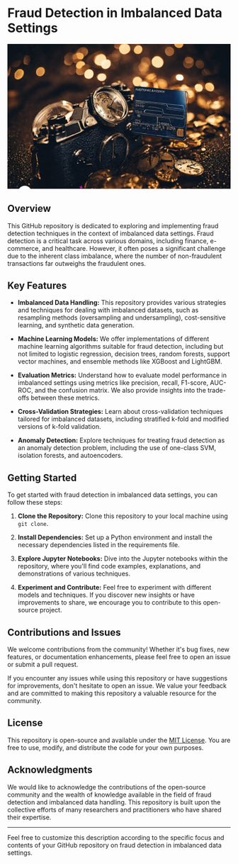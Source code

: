 
# Fraud Detection in Imbalanced Data Settings
![Fraud Detection in Imbalanced Data Settings](https://github.com/ruturaj0626/Fraud-Detection-in-Imbalanced-Data-Settings/blob/main/Fraud%20Detection%20in%20Imbalanced%20Data%20Settings.png)

## Overview

This GitHub repository is dedicated to exploring and implementing fraud detection techniques in the context of imbalanced data settings. Fraud detection is a critical task across various domains, including finance, e-commerce, and healthcare. However, it often poses a significant challenge due to the inherent class imbalance, where the number of non-fraudulent transactions far outweighs the fraudulent ones.

## Key Features

- **Imbalanced Data Handling:** This repository provides various strategies and techniques for dealing with imbalanced datasets, such as resampling methods (oversampling and undersampling), cost-sensitive learning, and synthetic data generation.

- **Machine Learning Models:** We offer implementations of different machine learning algorithms suitable for fraud detection, including but not limited to logistic regression, decision trees, random forests, support vector machines, and ensemble methods like XGBoost and LightGBM.

- **Evaluation Metrics:** Understand how to evaluate model performance in imbalanced settings using metrics like precision, recall, F1-score, AUC-ROC, and the confusion matrix. We also provide insights into the trade-offs between these metrics.

- **Cross-Validation Strategies:** Learn about cross-validation techniques tailored for imbalanced datasets, including stratified k-fold and modified versions of k-fold validation.

- **Anomaly Detection:** Explore techniques for treating fraud detection as an anomaly detection problem, including the use of one-class SVM, isolation forests, and autoencoders.

## Getting Started

To get started with fraud detection in imbalanced data settings, you can follow these steps:

1. **Clone the Repository:** Clone this repository to your local machine using `git clone`.

2. **Install Dependencies:** Set up a Python environment and install the necessary dependencies listed in the requirements file.

3. **Explore Jupyter Notebooks:** Dive into the Jupyter notebooks within the repository, where you'll find code examples, explanations, and demonstrations of various techniques.

4. **Experiment and Contribute:** Feel free to experiment with different models and techniques. If you discover new insights or have improvements to share, we encourage you to contribute to this open-source project.

## Contributions and Issues

We welcome contributions from the community! Whether it's bug fixes, new features, or documentation enhancements, please feel free to open an issue or submit a pull request.

If you encounter any issues while using this repository or have suggestions for improvements, don't hesitate to open an issue. We value your feedback and are committed to making this repository a valuable resource for the community.

## License

This repository is open-source and available under the [MIT License](LICENSE). You are free to use, modify, and distribute the code for your own purposes.

## Acknowledgments

We would like to acknowledge the contributions of the open-source community and the wealth of knowledge available in the field of fraud detection and imbalanced data handling. This repository is built upon the collective efforts of many researchers and practitioners who have shared their expertise.

---

Feel free to customize this description according to the specific focus and contents of your GitHub repository on fraud detection in imbalanced data settings.
